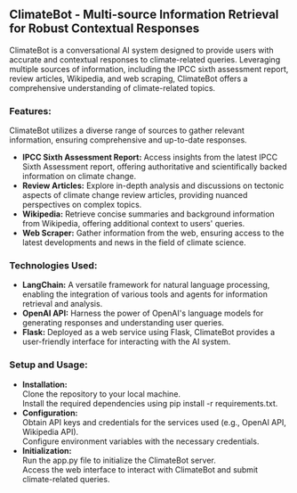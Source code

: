 ## ClimateBot - Multi-source Information Retrieval for Robust Contextual Responses
ClimateBot is a conversational AI system designed to provide users with accurate and contextual responses to climate-related queries. Leveraging multiple sources of information, including the IPCC sixth assessment report, review articles, Wikipedia, and web scraping, ClimateBot offers a comprehensive understanding of climate-related topics.

### Features:<br>
ClimateBot utilizes a diverse range of sources to gather relevant information, ensuring comprehensive and up-to-date responses.<br>
- **IPCC Sixth Assessment Report:** Access insights from the latest IPCC Sixth Assessment report, offering authoritative and scientifically backed information on climate change.<br>
- **Review Articles:** Explore in-depth analysis and discussions on tectonic aspects of climate change review articles, providing nuanced perspectives on complex topics.<br>
- **Wikipedia:** Retrieve concise summaries and background information from Wikipedia, offering additional context to users' queries.<br>
- **Web Scraper:** Gather information from the web, ensuring access to the latest developments and news in the field of climate science.<br>

### Technologies Used:
- **LangChain:** A versatile framework for natural language processing, enabling the integration of various tools and agents for information retrieval and analysis.<br>
- **OpenAI API:** Harness the power of OpenAI's language models for generating responses and understanding user queries.<br>
- **Flask:** Deployed as a web service using Flask, ClimateBot provides a user-friendly interface for interacting with the AI system.<br>

### Setup and Usage:<br>
- **Installation:**<br>
Clone the repository to your local machine.<br>
Install the required dependencies using pip install -r requirements.txt.<br>
- **Configuration:**<br>
Obtain API keys and credentials for the services used (e.g., OpenAI API, Wikipedia API).<br>
Configure environment variables with the necessary credentials.<br>
- **Initialization:**<br>
Run the app.py file to initialize the ClimateBot server.<br>
Access the web interface to interact with ClimateBot and submit climate-related queries.<br>

